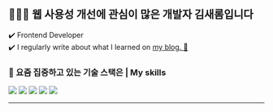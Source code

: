 
## 👩🏻‍🌾  웹 사용성 개선에 관심이 많은 개발자 김새롬입니다 
 ✔️ Frontend Developer <br />
 ✔️ I regularly write about what I learned on [my blog. 👀](https://blog.naver.com/saltypicnic, "go blog")


### 📌 요즘 집중하고 있는 기술 스택은 | My skills 
<!-- <img src="https://img.shields.io/badge/typescript-255dbb?style=for-the-badge&logo=firebase&logoColor=white"> -->
<p> <img src="https://img.shields.io/badge/react-Aedffb?style=for-the-badge&logo=react&logoColor=black">
 <img src="https://img.shields.io/badge/javascript-B17805?style=for-the-badge&logo=javascript&logoColor=black">
 <img src="https://img.shields.io/badge/html5-D02a03?style=for-the-badge&logo=html5&logoColor=white"> 
  <img src="https://img.shields.io/badge/css-0f1350?style=for-the-badge&logo=css3&logoColor=white"> 
   <img src="https://img.shields.io/badge/firebase-FFCA28?style=for-the-badge&logo=firebase&logoColor=white">
</p>

<hr/>

